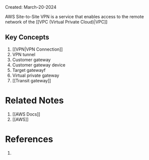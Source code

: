 Created: March-20-2024

AWS Site-to-Site VPN is a service that enables access to the remote network of the [[VPC (Virtual Private Cloud)|VPC]]
## Key Concepts

1. [[VPN|VPN Connection]]
2. VPN tunnel
3. Customer gateway
4. Customer gateway device
5. Target gatewayf
6. Virtual private gateway
7. [[Transit gateway]]

# Related Notes

1. [[AWS Docs]]
2. [[AWS]]
# References

1. 